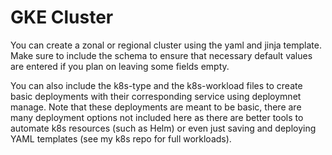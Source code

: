 # GKE Cluster

You can create a zonal or regional cluster using the yaml and jinja template. Make sure to
include the schema to ensure that necessary default values are entered if you plan on leaving
some fields empty.

You can also include the k8s-type and the k8s-workload files to create basic deployments with
their corresponding service using deploymnet manage. Note that these deployments are meant to
be basic, there are many deployment options not included here as there are better tools to 
automate k8s resources (such as Helm) or even just saving and deploying YAML templates (see my 
k8s repo for full workloads).
